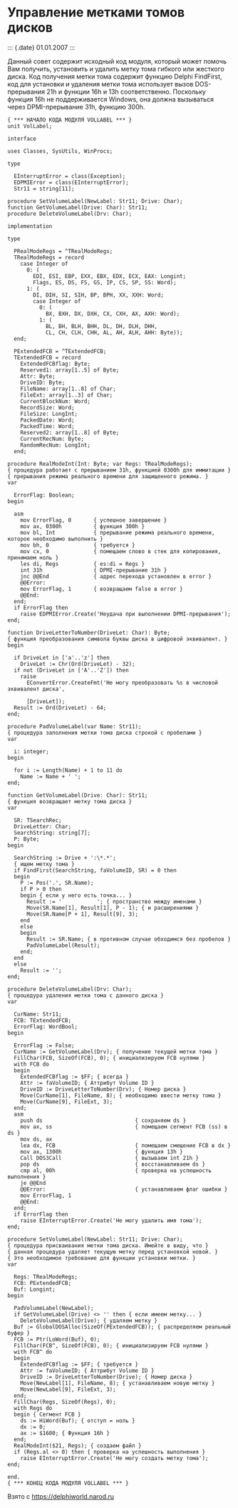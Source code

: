 Управление метками томов дисков
===============================

::: {.date}
01.01.2007
:::

Данный совет содержит исходный код модуля, который может помочь Вам
получить, установить и удалить метку тома гибкого или жесткого диска.
Код получения метки тома содержит функцию Delphi FindFirst, код для
установки и удаления метки тома использует вызов DOS-прерывания 21h и
функции 16h и 13h соответственно. Поскольку функция 16h не
поддерживается Windows, она должна вызываться через DPMI-прерывание 31h,
функцию 300h.

    { *** НАЧАЛО КОДА МОДУЛЯ VOLLABEL *** }
    unit VolLabel;
     
    interface
     
    uses Classes, SysUtils, WinProcs;
     
    type
     
      EInterruptError = class(Exception);
      EDPMIError = class(EInterruptError);
      Str11 = string[11];
     
    procedure SetVolumeLabel(NewLabel: Str11; Drive: Char);
    function GetVolumeLabel(Drive: Char): Str11;
    procedure DeleteVolumeLabel(Drv: Char);
     
    implementation
     
    type
     
      PRealModeRegs = ^TRealModeRegs;
      TRealModeRegs = record
        case Integer of
          0: (
            EDI, ESI, EBP, EXX, EBX, EDX, ECX, EAX: Longint;
            Flags, ES, DS, FS, GS, IP, CS, SP, SS: Word);
          1: (
            DI, DIH, SI, SIH, BP, BPH, XX, XXH: Word;
            case Integer of
              0: (
                BX, BXH, DX, DXH, CX, CXH, AX, AXH: Word);
              1: (
                BL, BH, BLH, BHH, DL, DH, DLH, DHH,
                CL, CH, CLH, CHH, AL, AH, ALH, AHH: Byte));
      end;
     
      PExtendedFCB = ^TExtendedFCB;
      TExtendedFCB = record
        ExtendedFCBflag: Byte;
        Reserved1: array[1..5] of Byte;
        Attr: Byte;
        DriveID: Byte;
        FileName: array[1..8] of Char;
        FileExt: array[1..3] of Char;
        CurrentBlockNum: Word;
        RecordSize: Word;
        FileSize: LongInt;
        PackedDate: Word;
        PackedTime: Word;
        Reserved2: array[1..8] of Byte;
        CurrentRecNum: Byte;
        RandomRecNum: LongInt;
      end;
     
    procedure RealModeInt(Int: Byte; var Regs: TRealModeRegs);
    { процедура работает с прерыванием 31h, функцией 0300h для иммитации }
    { прерывания режима реального времени для защищенного режима. }
    var
     
      ErrorFlag: Boolean;
    begin
     
      asm
        mov ErrorFlag, 0       { успешное завершение }
        mov ax, 0300h          { функция 300h }
        mov bl, Int            { прерывание режима реального времени, которое необходимо выполнить }
        mov bh, 0              { требуется }
        mov cx, 0              { помещаем слово в стек для копирования, принимаем ноль }
        les di, Regs           { es:di = Regs }
        int 31h                { DPMI-прерывание 31h }
        jnc @@End              { адрес перехода установлен в error }
        @@Error:
        mov ErrorFlag, 1       { возвращаем false в error }
        @@End:
      end;
      if ErrorFlag then
        raise EDPMIError.Create('Неудача при выполнении DPMI-прерывания');
    end;
     
    function DriveLetterToNumber(DriveLet: Char): Byte;
    { функция преобразования символа буквы диска в цифровой эквивалент. }
    begin
     
      if DriveLet in ['a'..'z'] then
        DriveLet := Chr(Ord(DriveLet) - 32);
      if not (DriveLet in ['A'..'Z']) then
        raise
          EConvertError.CreateFmt('Не могу преобразовать %s в числовой эквивалент диска',
     
          [DriveLet]);
      Result := Ord(DriveLet) - 64;
    end;
     
    procedure PadVolumeLabel(var Name: Str11);
    { процедура заполнения метки тома диска строкой с пробелами }
    var
     
      i: integer;
    begin
     
      for i := Length(Name) + 1 to 11 do
        Name := Name + ' ';
    end;
     
    function GetVolumeLabel(Drive: Char): Str11;
    { функция возвращает метку тома диска }
    var
     
      SR: TSearchRec;
      DriveLetter: Char;
      SearchString: string[7];
      P: Byte;
    begin
     
      SearchString := Drive + ':\*.*';
      { ищем метку тома }
      if FindFirst(SearchString, faVolumeID, SR) = 0 then
      begin
        P := Pos('.', SR.Name);
        if P > 0 then
        begin { если у него есть точка... }
          Result := '           '; { пространство между именами }
          Move(SR.Name[1], Result[1], P - 1); { и расширениями }
          Move(SR.Name[P + 1], Result[9], 3);
        end
        else
        begin
          Result := SR.Name; { в противном случае обходимся без пробелов }
          PadVolumeLabel(Result);
        end;
      end
      else
        Result := '';
    end;
     
    procedure DeleteVolumeLabel(Drv: Char);
    { процедура удаления метки тома с данного диска }
    var
     
      CurName: Str11;
      FCB: TExtendedFCB;
      ErrorFlag: WordBool;
    begin
     
      ErrorFlag := False;
      CurName := GetVolumeLabel(Drv); { получение текущей метки тома }
      FillChar(FCB, SizeOf(FCB), 0); { инициализируем FCB нулями }
      with FCB do
      begin
        ExtendedFCBflag := $FF; { всегда }
        Attr := faVolumeID; { Аттрибут Volume ID }
        DriveID := DriveLetterToNumber(Drv); { Номер диска }
        Move(CurName[1], FileName, 8); { необходимо ввести метку тома }
        Move(CurName[9], FileExt, 3);
      end;
      asm
        push ds                             { сохраняем ds }
        mov ax, ss                          { помещаем сегмент FCB (ss) в ds }
        mov ds, ax
        lea dx, FCB                         { помещаем смещение FCB в dx }
        mov ax, 1300h                       { функция 13h }
        Call DOS3Call                       { вызываем int 21h }
        pop ds                              { восстанавливаем ds }
        cmp al, 00h                         { проверка на успешность выполнения }
        je @@End
        @@Error:                            { устанавливаем флаг ошибки }
        mov ErrorFlag, 1
        @@End:
      end;
      if ErrorFlag then
        raise EInterruptError.Create('Не могу удалить имя тома');
    end;
     
    procedure SetVolumeLabel(NewLabel: Str11; Drive: Char);
    { процедура присваивания метки тома диска. Имейте в виду, что }
    { данная процедура удаляет текущую метку перед установкой новой. }
    { Это необходимое требование для функции установки метки. }
    var
     
      Regs: TRealModeRegs;
      FCB: PExtendedFCB;
      Buf: Longint;
    begin
     
      PadVolumeLabel(NewLabel);
      if GetVolumeLabel(Drive) <> '' then { если имеем метку... }
        DeleteVolumeLabel(Drive); { удаляем метку }
      Buf := GlobalDOSAlloc(SizeOf(PExtendedFCB)); { распределяем реальный буфер }
      FCB := Ptr(LoWord(Buf), 0);
      FillChar(FCB^, SizeOf(FCB), 0); { инициализируем FCB нулями }
      with FCB^ do
      begin
        ExtendedFCBflag := $FF; { требуется }
        Attr := faVolumeID; { Аттрибут Volume ID }
        DriveID := DriveLetterToNumber(Drive); { Номер диска }
        Move(NewLabel[1], FileName, 8); { устанавливаем новую метку }
        Move(NewLabel[9], FileExt, 3);
      end;
      FillChar(Regs, SizeOf(Regs), 0);
      with Regs do
      begin { Сегмент FCB }
        ds := HiWord(Buf); { отступ = ноль }
        dx := 0;
        ax := $1600; { Функция 16h }
      end;
      RealModeInt($21, Regs); { создаем файл }
      if (Regs.al <> 0) then { проверка на успешность выполнения }
        raise EInterruptError.Create('Не могу создать метку тома');
    end;
     
    end.
    { *** КОНЕЦ КОДА МОДУЛЯ VOLLABEL *** }

Взято с <https://delphiworld.narod.ru>
